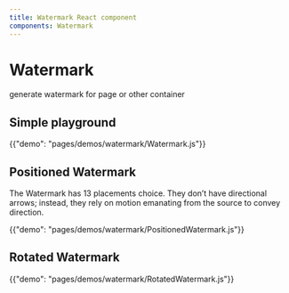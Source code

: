 ```yaml
---
title: Watermark React component
components: Watermark
---
```


# Watermark

<p class="description"> generate watermark for page or other container </p>


## Simple playground

{{"demo": "pages/demos/watermark/Watermark.js"}}


## Positioned Watermark
The Watermark has 13 placements choice. They don’t have directional arrows; instead, they rely on motion emanating from the source to convey direction.

{{"demo": "pages/demos/watermark/PositionedWatermark.js"}}


## Rotated Watermark
{{"demo": "pages/demos/watermark/RotatedWatermark.js"}}
